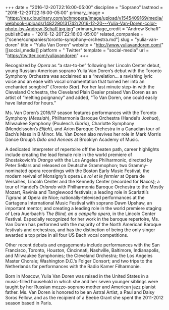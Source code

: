 +++
date = "2016-12-20T22:16:00-05:00"
discipline = "Soprano"
lastmod = "2016-12-20T22:16:00-05:00"
primary_image = "https://res.cloudinary.com/schmopera/image/upload/v1545409169/media/webhook-uploads/1482290131742/2016-12-20---Yulia-Van-Doren-color-photo-by-Andrew-Schaff.jpg.jpg"
primary_image_credit = "Andrew Schaff"
publishDate = "2016-12-20T22:16:00-05:00"
related_companies = ["scene/companies/toronto-symphony-orchestra.md"]
slug = "yulia-van-doren"
title = "Yulia Van Doren"
website = "http://www.yuliavandoren.com/"
[[social_media]]
platform = " Twitter"
template = "social-media"
url = "https://twitter.com/yuliavandoren"
+++

Recognized by *Opera* as “a star-to-be” following her Lincoln Center debut, young Russian-American soprano Yulia Van Doren’s debut with the Toronto Symphony Orchestra was acclaimed as a “revelation… a ravishing lyric voice and an ease with vocal ornamentation that turned her into an enchanted songbird” (*Toronto Star*). For her last minute step-in with the Cleveland Orchestra, the Cleveland Plain Dealer praised Van Doren as an artist of “melting poignancy” and added, “To Van Doren, one could easily have listened for hours.”

Ms. Van Doren’s 2016/17 season features performances with the Toronto Symphony (*Messiah*), Philharmonia Baroque Orchestra (Handel’s *Joshua*), Milwaukee Symphony (Poulenc’s *Gloria*), Charlotte Symphony (Mendelssohn’s *Elijah*), and Arion Baroque Orchestra in a Canadian tour of Bach’s Mass in B Minor. Ms. Van Doren also revives her role in Mark Morris Dance Group’s *Dido and Aeneas* at Brooklyn Academy of Music.

A dedicated interpreter of repertoire off the beaten path, career highlights include creating the lead female role in the world premiere of Shostakovich’s *Orango* with the Los Angeles Philharmonic, directed by Peter Sellars and released on Deutsche Grammophon; two Grammy-nominated opera recordings with the Boston Early Music Festival; the modern revival of Monsigny’s opera *Le roi et le fermier* at Opera de Versailles, Lincoln Center and the Kennedy Center (recorded for Naxos); a tour of Handel’s *Orlando* with Philharmonia Baroque Orchestra to the Mostly Mozart, Ravinia and Tanglewood festivals; a leading role in Scarlatti’s *Tigrane* at Opera de Nice; nationally-televised performances at the Cartagena International Music Festival with soprano Dawn Upshaw, an important mentor; and creating a leading role in the world premiere staging of Lera Auerbach’s *The Blind, an a cappella opera*, in the Lincoln Center Festival. Especially recognized for her work in the baroque repertoire, Ms. Van Doren has performed with the majority of the North American Baroque festivals and orchestras, and has the distinction of being the only singer awarded a top prize in all four US Bach vocal competitions.

Other recent debuts and engagements include performances with the San Francisco, Toronto, Houston, Cincinnati, Nashville, Baltimore, Indianapolis, and Milwaukee Symphonies; the Cleveland Orchestra; the Los Angeles Master Chorale; Washington D.C.’s Folger Consort; and two trips to the Netherlands for performances with the Radio Kamer Filharmonie.

Born in Moscow, Yulia Van Doren was raised in the United States in a music-filled household in which she and her seven younger siblings were taught by her Russian mezzo-soprano mother and American jazz pianist father. Ms. Van Doren is honored to be an Astral Artist, a Paul and Daisy Soros Fellow, and as the recipient of a Beebe Grant she spent the 2011-2012 season based in Paris.
